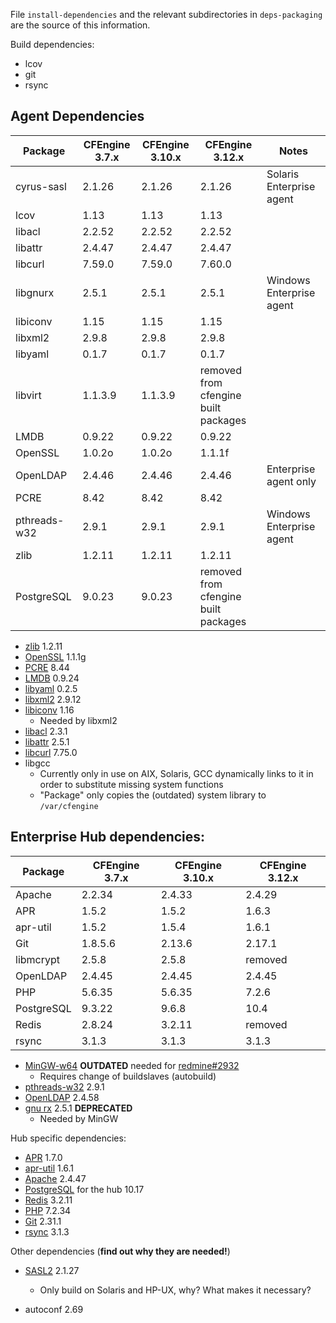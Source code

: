 File `install-dependencies` and the relevant subdirectories
in `deps-packaging` are the source of this information.


Build dependencies:

* lcov
* git
* rsync

## Agent Dependencies

| Package      | CFEngine 3.7.x | CFEngine 3.10.x |                      CFEngine 3.12.x | Notes                    |
| ------------ | -------------- | --------------- | ------------------------------------ | ------------------------ |
| cyrus-sasl   |         2.1.26 |          2.1.26 |                               2.1.26 | Solaris Enterprise agent |
| lcov         |           1.13 |            1.13 |                                 1.13 |                          |
| libacl       |         2.2.52 |          2.2.52 |                               2.2.52 |                          |
| libattr      |         2.4.47 |          2.4.47 |                               2.4.47 |                          |
| libcurl      |         7.59.0 |          7.59.0 |                               7.60.0 |                          |
| libgnurx     |          2.5.1 |           2.5.1 |                                2.5.1 | Windows Enterprise agent |
| libiconv     |           1.15 |            1.15 |                                 1.15 |                          |
| libxml2      |          2.9.8 |           2.9.8 |                                2.9.8 |                          |
| libyaml      |          0.1.7 |           0.1.7 |                                0.1.7 |                          |
| libvirt      |        1.1.3.9 |         1.1.3.9 | removed from cfengine built packages |                          |
| LMDB         |         0.9.22 |          0.9.22 |                               0.9.22 |                          |
| OpenSSL      |         1.0.2o |          1.0.2o |                               1.1.1f |                          |
| OpenLDAP     |         2.4.46 |          2.4.46 |                               2.4.46 | Enterprise agent only    |
| PCRE         |           8.42 |            8.42 |                                 8.42 |                          |
| pthreads-w32 |          2.9.1 |           2.9.1 |                                2.9.1 | Windows Enterprise agent |
| zlib         |         1.2.11 |          1.2.11 |                               1.2.11 |                          |
| PostgreSQL   |         9.0.23 |          9.0.23 | removed from cfengine built packages |                          |

* [zlib](http://www.zlib.net/) 1.2.11
* [OpenSSL](http://openssl.org/) 1.1.1g
* [PCRE](http://ftp.csx.cam.ac.uk/pub/software/programming/pcre/) 8.44
* [LMDB](https://github.com/LMDB/lmdb/) 0.9.24
* [libyaml](http://pyyaml.org/wiki/LibYAML) 0.2.5
* [libxml2](http://xmlsoft.org/sources/) 2.9.12
* [libiconv](http://ftp.gnu.org/gnu/libiconv/) 1.16
  * Needed by libxml2
* [libacl](http://download.savannah.gnu.org/releases/acl/) 2.3.1
* [libattr](http://download.savannah.gnu.org/releases/attr/) 2.5.1
* [libcurl](http://curl.haxx.se/download.html) 7.75.0
* libgcc
  * Currently only in use on AIX, Solaris, GCC dynamically links to it in order
    to substitute missing system functions
  * "Package" only copies the (outdated) system library to `/var/cfengine`

## Enterprise Hub dependencies:


| Package    | CFEngine 3.7.x | CFEngine 3.10.x | CFEngine 3.12.x |
| ---------- | -------------- | --------------- | --------------- |
| Apache     |         2.2.34 |          2.4.33 |          2.4.29 |
| APR        |          1.5.2 |           1.5.2 |           1.6.3 |
| apr-util   |          1.5.2 |           1.5.4 |           1.6.1 |
| Git        |        1.8.5.6 |          2.13.6 |          2.17.1 |
| libmcrypt  |          2.5.8 |           2.5.8 |         removed |
| OpenLDAP   |         2.4.45 |          2.4.45 |          2.4.45 |
| PHP        |         5.6.35 |          5.6.35 |           7.2.6 |
| PostgreSQL |         9.3.22 |           9.6.8 |            10.4 |
| Redis      |         2.8.24 |          3.2.11 |         removed |
| rsync      |          3.1.3 |           3.1.3 |           3.1.3 |


* [MinGW-w64](http://sourceforge.net/projects/mingw-w64/) **OUTDATED** needed
  for [redmine#2932](https://dev.cfengine.com/issues/2932)
  * Requires change of buildslaves (autobuild)
* [pthreads-w32](ftp://sourceware.org/pub/pthreads-win32/) 2.9.1
* [OpenLDAP](http://www.openldap.org/software/download/OpenLDAP/openldap-release/) 2.4.58
* [gnu rx](http://www.gnu.org/software/rx/rx.html) 2.5.1 **DEPRECATED**
  * Needed by MinGW

Hub specific dependencies:

* [APR](https://apr.apache.org/) 1.7.0
* [apr-util](https://apr.apache.org/) 1.6.1
* [Apache](http://httpd.apache.org/) 2.4.47
* [PostgreSQL](http://www.postgresql.org/) for the hub 10.17
* [Redis](http://redis.io/) 3.2.11
* [PHP](http://php.net/) 7.2.34
* [Git](https://www.kernel.org/pub/software/scm/git/) 2.31.1
* [rsync](https://download.samba.org/pub/rsync/) 3.1.3

Other dependencies (**find out why they are needed!**)

* [SASL2](https://cyrusimap.org/mediawiki/index.php/Downloads) 2.1.27
  * Only build on Solaris and HP-UX, why? What makes it necessary?

* autoconf 2.69
